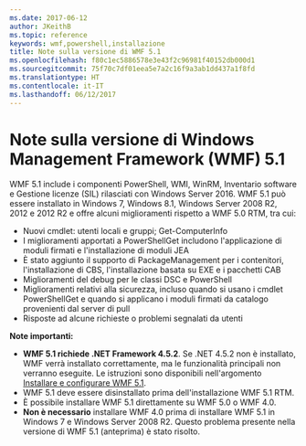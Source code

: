 ```yaml
---
ms.date: 2017-06-12
author: JKeithB
ms.topic: reference
keywords: wmf,powershell,installazione
title: Note sulla versione di WMF 5.1
ms.openlocfilehash: f80c1ec5886578e3e43f2c96981f40152db000d1
ms.sourcegitcommit: 75f70c7df01eea5e7a2c16f9a3ab1dd437a1f8fd
ms.translationtype: HT
ms.contentlocale: it-IT
ms.lasthandoff: 06/12/2017
---
```

<a id="windows-management-framework-wmf-51-release-notes" class="xliff"></a>
# Note sulla versione di Windows Management Framework (WMF) 5.1 #

WMF 5.1 include i componenti PowerShell, WMI, WinRM, Inventario software e Gestione licenze (SIL) rilasciati con Windows Server 2016.
WMF 5.1 può essere installato in Windows 7, Windows 8.1, Windows Server 2008 R2, 2012 e 2012 R2 e offre alcuni miglioramenti rispetto a WMF 5.0 RTM, tra cui:

- Nuovi cmdlet: utenti locali e gruppi; Get-ComputerInfo
- I miglioramenti apportati a PowerShellGet includono l'applicazione di moduli firmati e l'installazione di moduli JEA
- È stato aggiunto il supporto di PackageManagement per i contenitori, l'installazione di CBS, l'installazione basata su EXE e i pacchetti CAB
- Miglioramenti del debug per le classi DSC e PowerShell
- Miglioramenti relativi alla sicurezza, incluso quando si usano i cmdlet PowerShellGet e quando si applicano i moduli firmati da catalogo provenienti dal server di pull
- Risposte ad alcune richieste o problemi segnalati da utenti

**Note importanti:**

- **WMF 5.1 richiede .NET Framework 4.5.2**. Se .NET 4.5.2 non è installato, WMF verrà installato correttamente, ma le funzionalità principali non verranno eseguite. Le istruzioni sono disponibili nell'argomento [Installare e configurare WMF 5.1](https://msdn.microsoft.com/en-us/powershell/wmf/5.1/install-configure).
- WMF 5.1 deve essere disinstallato prima dell'installazione WMF 5.1 RTM.
- È possibile installare WMF 5.1 direttamente su WMF 5.0 o WMF 4.0.
- __Non è necessario__ installare WMF 4.0 prima di installare WMF 5.1 in Windows 7 e Windows Server 2008 R2. Questo problema presente nella versione di WMF 5.1 (anteprima) è stato risolto.  


